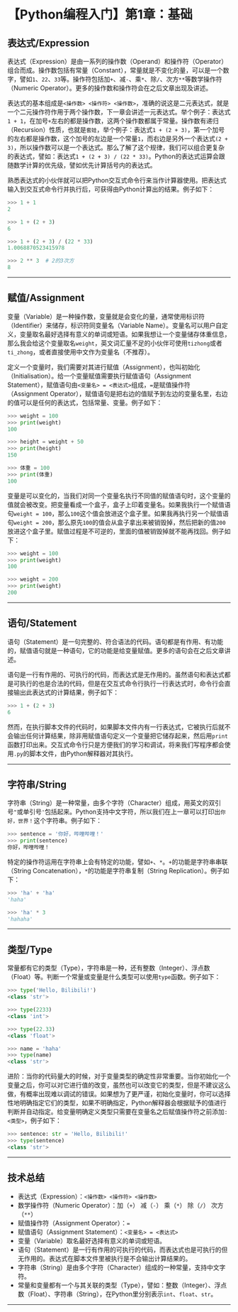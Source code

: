 # 【Python编程入门】第1章：基础

## 表达式/Expression

表达式（Expression）是由一系列的操作数（Operand）和操作符（Operator）组合而成。操作数包括有常量（Constant），常量就是不变化的量，可以是一个数字，譬如`1`、`22`、`33`等。操作符包括加`+`、减`-`、乘`*`、除`/`、次方`**`等数学操作符（Numeric Operator）。更多的操作数和操作符会在之后文章出现及讲述。

表达式的基本组成是`<操作数> <操作符> <操作数>`，准确的说这是二元表达式，就是一个二元操作符作用于两个操作数，下一章会讲述一元表达式。举个例子：表达式`1 + 1`，在加号`+`左右的都是操作数，这两个操作数都属于常量。操作数有递归（Recursion）性质，也就是`套娃`，举个例子：表达式`1 + (2 + 3)`，第一个加号的左右都是操作数，这个加号的左边是一个常量`1`，而右边是另外一个表达式`(2 + 3)`，所以操作数可以是一个表达式。那么了解了这个规律，我们可以组合更复杂的表达式，譬如：表达式`1 + (2 + 3) / (22 * 33)`。Python的表达式运算会跟随数学计算的优先级，譬如优先计算括号内的表达式。

熟悉表达式的小伙伴就可以把Python交互式命令行来当作计算器使用。把表达式输入到交互式命令行并执行后，可获得由Python计算出的结果。例子如下：

```python
>>> 1 + 1
2
```
```python
>>> 1 + (2 + 3)
6
```
```python
>>> 1 + (2 + 3) / (22 * 33)
1.0068870523415978
```
```python
>>> 2 ** 3  # 2的3次方
8
```

---

## 赋值/Assignment

变量（Variable）是一种操作数，变量就是会变化的量，通常使用标识符（Identifier）来储存，标识符同变量名（Variable Name）。变量名可以用户自定义，变量取名最好选择有意义的单词或短语。如果我想让一个变量储存体重信息，那么我会给这个变量取名`weight`，英文词汇量不足的小伙伴可使用`tizhong`或者`ti_zhong`，或者直接使用中文作为变量名（不推荐）。

定义一个变量时，我们需要对其进行赋值（Assignment），也叫初始化（Initialisation）。给一个变量赋值需要执行赋值语句（Assignment Statement），赋值语句由`<变量名> = <表达式>`组成，`=`是赋值操作符（Assignment Operator），赋值语句是把右边的值赋予到左边的变量名里，右边的值可以是任何的表达式，包括常量、变量。例子如下：

```python
>>> weight = 100
>>> print(weight)
100
```
```python
>>> height = weight + 50
>>> print(height)
150
```
```python
>>> 体重 = 100
>>> print(体重)
100
```

变量是可以变化的，当我们对同一个变量名执行不同值的赋值语句时，这个变量的值就会被改变。把变量看成一个盒子，盒子上印着变量名。如果我执行一个赋值语句`weight = 100`，那么`100`这个值会放进这个盒子里。如果我再执行另一个赋值语句`weight = 200`，那么原先`100`的值会从盒子拿出来被销毁掉，然后把新的值`200`放进这个盒子里。赋值过程是不可逆的，里面的值被销毁掉就不能再找回。例子如下：

```python
>>> weight = 100
>>> print(weight)
100
```
```python
>>> weight = 200
>>> print(weight)
200
```

---

## 语句/Statement

语句（Statement）是一句完整的、符合语法的代码。语句都是有作用、有功能的，赋值语句就是一种语句，它的功能是给变量赋值。更多的语句会在之后文章讲述。

语句是一行有作用的、可执行的代码，而表达式是无作用的。虽然语句和表达式都是可执行的也是合法的代码，但是在交互式命令行执行一行表达式时，命令行会直接输出此表达式的计算结果，例子如下：

```python
>>> 1 + (2 + 3)
6
```

然而，在执行脚本文件的代码时，如果脚本文件内有一行表达式，它被执行后就不会输出任何计算结果，除非用赋值语句定义一个变量把它储存起来，然后用`print`函数打印出来。交互式命令行只是方便我们的学习和调试，将来我们写程序都会使用`.py`的脚本文件，由Python解释器对其执行。

---

## 字符串/String

字符串（String）是一种常量，由多个字符（Character）组成，用英文的双引号`"`或单引号`'`包括起来。Python支持中文字符，所以我们在上一章可以打印出`你好，世界！`这个字符串。例子如下：

```python
>>> sentence = '你好，哔哩哔哩！'
>>> print(sentence)
你好，哔哩哔哩！
```

特定的操作符运用在字符串上会有特定的功能，譬如`+`、`*`。`+`的功能是字符串串联（String Concatenation），`*`的功能是字符串复制（String Replication）。例子如下：

```python
>>> 'ha' + 'ha'
'haha'
```
```python
>>> 'ha' * 3
'hahaha'
```

---

## 类型/Type

常量都有它的类型（Type），字符串是一种，还有整数（Integer）、浮点数（Float）等。判断一个常量或变量是什么类型可以使用`type`函数。例子如下：

```python
>>> type('Hello, Bilibili!')
<class 'str'>
```
```python
>>> type(2233)
<class 'int'>
```
```python
>>> type(22.33)
<class 'float'>
```
```python
>>> name = 'haha'
>>> type(name)
<class 'str'>
```

进阶：当你的代码量大的时候，对于变量类型的确定性非常重要。当你初始化一个变量之后，你可以对它进行值的改变，虽然也可以改变它的类型，但是不建议这么做，有概率出现难以调试的错误。如果想为了更严谨，初始化变量时，你可以选择性地明确指定它们的类型，如果不明确指定，Python解释器会根据赋予的值进行判断并自动指定。给变量明确定义类型只需要在变量名之后赋值操作符之前添加`: <类型>`，例子如下：

```python
>>> sentence: str = 'Hello, Bilibili!'
>>> type(sentence)
<class 'str'>
```

---

## 技术总结

- 表达式（Expression）：`<操作数> <操作符> <操作数>`
- 数学操作符（Numeric Operator）：加（`+`） 减（`-`） 乘（`*`） 除（`/`） 次方（`**`）
- 赋值操作符（Assignment Operator）：`=`
- 赋值语句（Assignment Statement）：`<变量名> = <表达式>`
- 变量（Variable）取名最好选择有意义的单词或短语。
- 语句（Statement）是一行有作用的可执行的代码，而表达式也是可执行的但无作用的。表达式在脚本文件里被执行是不会输出计算结果的。
- 字符串（String）是由多个字符（Character）组成的一种常量，支持中文字符。
- 常量和变量都有一个与其关联的类型（Type），譬如：整数（Integer）、浮点数（Float）、字符串（String），在Python里分别表示`int`、`float`、`str`。

---